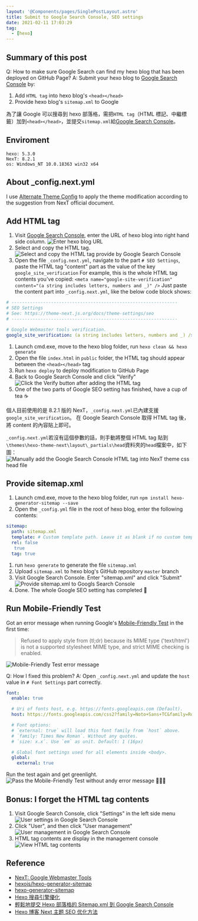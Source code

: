 ```yaml
---
layout: '@Components/pages/SinglePostLayout.astro'
title: Submit to Google Search Console, SEO settings
date: 2021-02-11 17:03:29
tag:
  - [hexo]
---
```


## Summary of this post

Q: How to make sure Google Search can find my hexo blog that has been deployed on GitHub Page?
A: Submit your hexo blog to [Google Search Console](https://search.google.com/search-console/welcome) by:

1. Add `HTML tag` into hexo blog's `<head></head>`
2. Provide hexo blog's `sitemap.xml` to Google

為了讓 Google 可以搜尋到 hexo 部落格，需把`HTML tag`（HTML 標記、中繼標籤）加到`<head></head>`，並提交`sitemap.xml`給[Google Search Console](https://search.google.com/search-console/welcome)。

## Enviroment

```
hexo: 5.3.0
NexT: 8.2.1
os: Windows_NT 10.0.18363 win32 x64
```

## About \_config.next.yml

I use [Alternate Theme Config](https://theme-next.js.org/docs/getting-started/configuration.html#config-name-yml) to apply the theme modification according to the suggestion from NexT official document.

## Add HTML tag

1. Visit [Google Search Console](https://search.google.com/search-console/welcome), enter the URL of hexo blog into right hand side column.
   ![Enter hexo blog URL](Enter-hexo-blog-URL-to-Google-Search-Console.png)
1. Select and copy the HTML tag.
   ![Select and copy the HTML tag provide by Google Search Console](Copy-HTML-tag.png)
1. Open the file `_config.next.yml`, navigate to the part `# SEO Settings`, paste the HTML tag "content" part as the value of the key `google_site_verification`
   For example, this is the whole HTML tag contents you've copied:
   `<meta name="google-site-verification" content="(a string includes letters, numbers and _)" />`
   Just paste the content part into `_config.next.yml`, like the below code block shows:

```yaml
# ---------------------------------------------------------------
# SEO Settings
# See: https://theme-next.js.org/docs/theme-settings/seo
# ---------------------------------------------------------------

# Google Webmaster tools verification.
google_site_verification: (a string includes letters, numbers and _) />
```

1. Launch cmd.exe, move to the hexo blog folder, run `hexo clean && hexo generate`
1. Open the file `index.html` in `public` folder, the HTML tag should appear between the `<head></head>` tag
1. Run `hexo deploy` to deploy modification to GitHub Page
1. Back to Google Search Console and click "Verify"
   ![Click the Verify button after adding the HTML tag](Verify-hexo-blog-after-adding-HTML-tag.png)
1. One of the two parts of Google SEO setting has finished, have a cup of tea ☕

個人目前使用的是 8.2.1 版的 NexT，`_config.next.yml`已內建支援`google_site_verification`。
在 Google Search Console 取得 HTML tag 後，將 content 的內容貼上即可。

`_config.next.yml`若沒有這個參數的話，則手動將整個 HTML tag 貼到`\themes\hexo-theme-next\layout\_partials\head`資料夾的`head`檔案中，如下圖：
![Manually add the Google Search Console HTML tag into NexT theme css head file](Manually-add-HTML-tag-to-NexT-theme.png)

## Provide sitemap.xml

1. Launch cmd.exe, move to the hexo blog folder, run `npm install hexo-generator-sitemap --save`
1. Open the `_config.yml` file in the root of hexo blog, enter the following contents:

```yaml
sitemap:
  path: sitemap.xml
  template: # Custom template path. Leave it as blank if no custom template is used
  rel: false
   true
  tag: true
```

1. run `hexo generate` to generate the file `sitemap.xml`
1. Upload `sitemap.xml` to hexo blog's GitHub repository `master` branch
1. Visit Google Search Console. Enter "sitemap.xml" and click "Submit"
   ![Provide sitemap.xml to Googls Search Console](Submit-sitemap.png)
1. Done. The whole Google SEO setting has completed 🎉

## Run Mobile-Friendly Test

Got an error message when running Google's [Mobile-Friendly Test](https://search.google.com/test/mobile-friendly) in the first time:

> Refused to apply style from (tl;dr) because its MIME type ('text/html') is not a supported stylesheet MIME type, and strict MIME checking is enabled.

![Mobile-Friendly Test error message](Mobile-Friendly-Test-error-message.png)

Q: How I fixed this problem?
A: Open `_config.next.yml` and update the `host` value in `# Font Settings` part correctly.

```yaml
font:
  enable: true

  # Uri of fonts host, e.g. https://fonts.googleapis.com (Default).
  host: https://fonts.googleapis.com/css2?family=Noto+Sans+TC&family=Roboto&display=swap

  # Font options:
  # `external: true` will load this font family from `host` above.
  # `family: Times New Roman`. Without any quotes.
  # `size: x.x`. Use `em` as unit. Default: 1 (16px)

  # Global font settings used for all elements inside <body>.
  global:
    external: true
```

Run the test again and get greenlight.
![Pass the Mobile-Friendly Test without andy error message](Pass-Mobile-Friendly-Test.png)
🎉🎉🎉

## Bonus: I forget the HTML tag contents

1. Visit Google Search Console, click "Settings" in the left side menu
   ![User settings in Google Search Console](User-setting.png)
1. Click "User", and then click "User management"
   ![User management in Google Search Console](User-setting-user-management.png)
1. HTML tag contents are display in the management console
   ![View HTML tag contents](View-HTML-tag-contents.png)

## Reference

- [NexT: Google Webmaster Tools](https://theme-next.js.org/docs/theme-settings/seo#Google-Webmaster-Tools)
- [hexojs/hexo-generator-sitemap](https://github.com/hexojs/hexo-generator-sitemap)
- [hexo-generator-sitemap](https://brooke01.github.io/tecblog/2020/04/26/hexo-generator-sitemap/)
- [Hexo 搜尋引擎優化](https://hsiangfeng.github.io/hexo/20190514/2072033203/)
- [輕鬆地提交 Hexo 部落格的 Sitemap.xml 到 Google Search Console](https://askie.today/upload-sitemap-google-search-console-seo-hexo-blog/)
- [Hexo 博客 Next 主题 SEO 优化方法](https://hoxis.github.io/Hexo+Next%20SEO%E4%BC%98%E5%8C%96.html)
